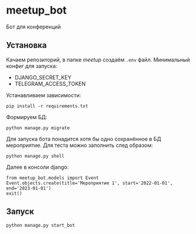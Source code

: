 # meetup_bot
Бот для конференций

## Установка 

Качаем репозиторий, в папке *meetup* создаём `.env` файл. Минимальный конфиг для запуска:
- DJANGO_SECRET_KEY
- TELEGRAM_ACCESS_TOKEN

Устанавливаем зависимости:
```
pip install -r requirements.txt
```

Формируем БД:
```
python manage.py migrate
```

Для запуска бота понадится хотя бы одно сохранённое в БД мероприятие. Для теста можно заполнить след образом:
```
python manage.py shell
```
Далее в консоли django:
```
from meetup_bot.models import Event
Event.objects.create(title='Мероприятие 1', start='2022-01-01', end='2023-01-01')
exit()
```



## Запуск
```
python manage.py start_bot
```
